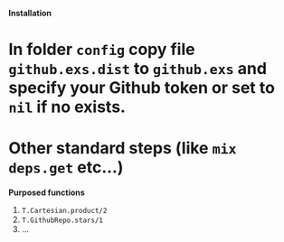 **Installation**

# In folder `config` copy file `github.exs.dist` to `github.exs` and specify your Github token or set to `nil` if no exists.
# Other standard steps (like `mix deps.get` etc...)

**Purposed functions**
1. `T.Cartesian.product/2`
2. `T.GithubRepo.stars/1`
3. ...
